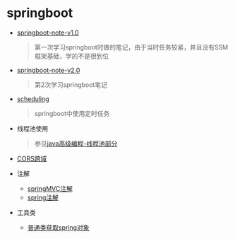 # springboot

+ [springboot-note-v1.0](springboot-note-v1.0/README.md) 

  > 第一次学习springboot时做的笔记，由于当时任务较紧，并且没有SSM框架基础，学的不是很到位

+ [springboot-note-v2.0](springboot-note-v2.0/README.md) 

  > 第2次学习springboot笔记

+ [scheduling](scheduling/README.md) 

  > springboot中使用定时任务

+ 线程池使用

  > 参见[java高级编程-线程池部分](../Notes/javaNotes/java高级编程/README.md#springboot中使用线程池) 

+ [CORS跨域](cors/README.md) 

+ 注解

  + [springMVC注解](../springMVC/demo01-annotation/springMVC注解篇.md) 
  + [spring注解](annotation/spring-annotation.md) 

+ 工具类

  + [普通类获取spring对象](./utils/普通类获取spring对象.md) 


